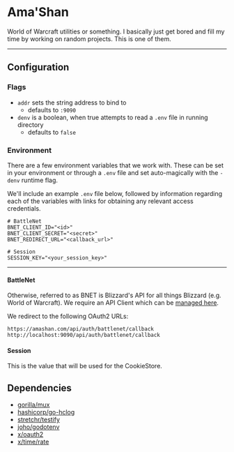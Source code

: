 # Ama'Shan

World of Warcraft utilities or something. I basically just get bored and fill my time by working on random projects. 
This is one of them.

---

## Configuration

### Flags

- `addr` sets the string address to bind to
  - defaults to `:9090`
- `denv` is a boolean, when true attempts to read a `.env` file in running directory
  - defaults to `false`

### Environment

There are a few environment variables that we work with. These can be set in your environment or through a `.env` file 
and set auto-magically with the `-denv` runtime flag.

We'll include an example `.env` file below, followed by information regarding each of the variables with links for 
obtaining any relevant access credentials.

```shell
# BattleNet
BNET_CLIENT_ID="<id>"
BNET_CLIENT_SECRET="<secret>"
BNET_REDIRECT_URL="<callback_url>"

# Session
SESSION_KEY="<your_session_key>"
```

---

#### BattleNet

Otherwise, referred to as BNET is Blizzard's API for all things Blizzard (e.g. World of Warcraft). We require an API
Client which can be [managed here](https://develop.battle.net/access/clients).

We redirect to the following OAuth2 URLs:

```text
https://amashan.com/api/auth/battlenet/callback
http://localhost:9090/api/auth/battlenet/callback
```

#### Session

This is the value that will be used for the CookieStore.

## Dependencies

- [gorilla/mux](https://github.com/gorilla/mux)
- [hashicorp/go-hclog](https://github.com/hashicorp/go-hclog)
- [stretchr/testify](https://github.com/stretchr/testify)
- [joho/godotenv](https://github.com/joho/godotenv)
- [x/oauth2](https://github.com/golang/oauth2)
- [x/time/rate](https://cs.opensource.google/go/x/time)
